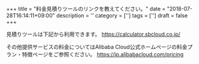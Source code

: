 +++
title = "料金見積りツールのリンクを教えてください。"
date = "2018-07-28T16:14:11+09:00"
description = ''
category = ['']
tags = ['']
draft = false
+++

見積りツールは下記から利用できます。
https://calculator.sbcloud.co.jp/

その他提供サービスの料金についてはAlibaba Cloud公式ホームページの料金プラン・特徴ページをご参照ください。
https://jp.alibabacloud.com/pricing
